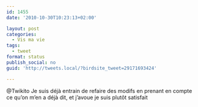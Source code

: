 ```yaml
---
id: 1455
date: '2010-10-30T10:23:13+02:00'

layout: post
categories:
  - Vis ma vie
tags:
  - tweet
format: status
publish_social: no
guid: 'http://tweets.local/?birdsite_tweet=29171693424'

---
```


@Twikito Je suis déjà entrain de refaire des modifs en prenant en compte ce qu’on m’en a déjà dit, et j’avoue je suis plutôt satisfait